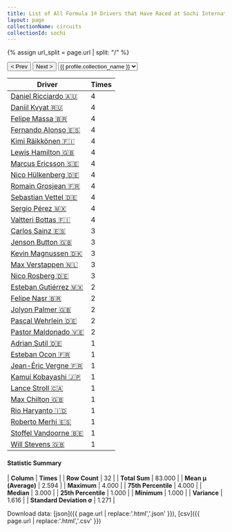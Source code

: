 ```yaml
---
title: List of All Formula 1® Drivers that Have Raced at Sochi International Street Circuit
layout: page
collectionName: circuits
collectionId: sochi
---
```


{% assign url_split = page.url | split: "/" %}
<div id="collection-navigation">
<button onclick="selector.options[selector.selectedIndex-1].value && (window.location = selector.options[selector.selectedIndex-1].value);">&lt; Prev</button>
<button onclick="selector.options[selector.selectedIndex+1].value && (window.location = selector.options[selector.selectedIndex+1].value);">Next &gt;</button>
<select id="selector" onchange="this.options[this.selectedIndex].value && (window.location = this.options[this.selectedIndex].value);">
  {% for collectionId in site.data[page.collectionName].refs %}
    {% if collectionId == page.collectionId %}
      {% assign selected = "selected" %}
    {% else %}
      {% assign selected = "" %}
    {% endif %}
    {% assign profile = site.data[page.collectionName][collectionId].profile %}
    <option value="/f1/{{ page.collectionName }}/{{ collectionId }}/{{ url_split[4] }}" {{ selected }}>{{ profile.collection_name }}</option>
  {% endfor %}
</select>
</div>

| Driver | Times |
|--|--|
| [Daniel Ricciardo 🇦🇺](/f1/drivers/ricciardo) | 4 |
| [Daniil Kvyat 🇷🇺](/f1/drivers/kvyat) | 4 |
| [Felipe Massa 🇧🇷](/f1/drivers/massa) | 4 |
| [Fernando Alonso 🇪🇸](/f1/drivers/alonso) | 4 |
| [Kimi Räikkönen 🇫🇮](/f1/drivers/raikkonen) | 4 |
| [Lewis Hamilton 🇬🇧](/f1/drivers/hamilton) | 4 |
| [Marcus Ericsson 🇸🇪](/f1/drivers/ericsson) | 4 |
| [Nico Hülkenberg 🇩🇪](/f1/drivers/hulkenberg) | 4 |
| [Romain Grosjean 🇫🇷](/f1/drivers/grosjean) | 4 |
| [Sebastian Vettel 🇩🇪](/f1/drivers/vettel) | 4 |
| [Sergio Pérez 🇲🇽](/f1/drivers/perez) | 4 |
| [Valtteri Bottas 🇫🇮](/f1/drivers/bottas) | 4 |
| [Carlos Sainz 🇪🇸](/f1/drivers/sainz) | 3 |
| [Jenson Button 🇬🇧](/f1/drivers/button) | 3 |
| [Kevin Magnussen 🇩🇰](/f1/drivers/kevin_magnussen) | 3 |
| [Max Verstappen 🇳🇱](/f1/drivers/max_verstappen) | 3 |
| [Nico Rosberg 🇩🇪](/f1/drivers/rosberg) | 3 |
| [Esteban Gutiérrez 🇲🇽](/f1/drivers/gutierrez) | 2 |
| [Felipe Nasr 🇧🇷](/f1/drivers/nasr) | 2 |
| [Jolyon Palmer 🇬🇧](/f1/drivers/jolyon_palmer) | 2 |
| [Pascal Wehrlein 🇩🇪](/f1/drivers/wehrlein) | 2 |
| [Pastor Maldonado 🇻🇪](/f1/drivers/maldonado) | 2 |
| [Adrian Sutil 🇩🇪](/f1/drivers/sutil) | 1 |
| [Esteban Ocon 🇫🇷](/f1/drivers/ocon) | 1 |
| [Jean-Éric Vergne 🇫🇷](/f1/drivers/vergne) | 1 |
| [Kamui Kobayashi 🇯🇵](/f1/drivers/kobayashi) | 1 |
| [Lance Stroll 🇨🇦](/f1/drivers/stroll) | 1 |
| [Max Chilton 🇬🇧](/f1/drivers/chilton) | 1 |
| [Rio Haryanto 🇮🇩](/f1/drivers/haryanto) | 1 |
| [Roberto Merhi 🇪🇸](/f1/drivers/merhi) | 1 |
| [Stoffel Vandoorne 🇧🇪](/f1/drivers/vandoorne) | 1 |
| [Will Stevens 🇬🇧](/f1/drivers/stevens) | 1 |

#### Statistic Summary

| **Column** | **Times** |
| **Row Count** | 32 |
| **Total Sum** | 83.000 |
| **Mean μ (Average)** | 2.594 |
| **Maximum** | 4.000 |
| **75th Percentile** | 4.000 |
| **Median** | 3.000 |
| **25th Percentile** | 1.000 |
| **Minimum** | 1.000 |
| **Variance** | 1.616 |
| **Standard Deviation σ** | 1.271 |

Download data: [json]({{ page.url | replace:'.html','.json' }}), [csv]({{ page.url | replace:'.html','.csv' }})
